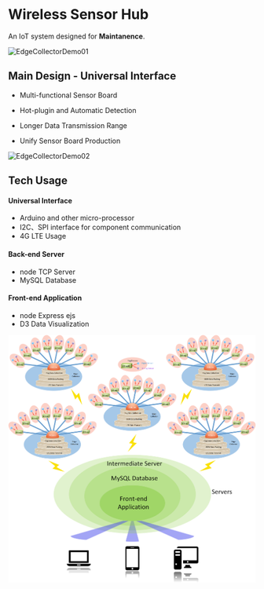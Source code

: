 # Wireless Sensor Hub
An IoT system designed for **Maintanence**.

![EdgeCollectorDemo01](https://github.com/sakuya55688/sakuya55688.github.io/blob/main/GIFs/EdgeCollector.gif?raw=true)

## Main Design - Universal Interface 
- Multi-functional Sensor Board  

- Hot-plugin and Automatic Detection

- Longer Data Transmission Range 

- Unify Sensor Board Production


![EdgeCollectorDemo02](https://github.com/sakuya55688/sakuya55688.github.io/blob/main/images/projectImage/EdgeCollector03.jpg?raw=true)

## Tech Usage
#### Universal Interface
- Arduino and other micro-processor
- I2C、SPI interface for component communication
- 4G LTE Usage

#### Back-end Server 
- node TCP Server
- MySQL Database

#### Front-end Application
- node Express ejs 
- D3 Data Visualization

![EdgeCollectorDemo03](https://github.com/sakuya55688/sakuya55688.github.io/blob/main/images/projectImage/EdgeCollector-Architecture.jpg?raw=true)
